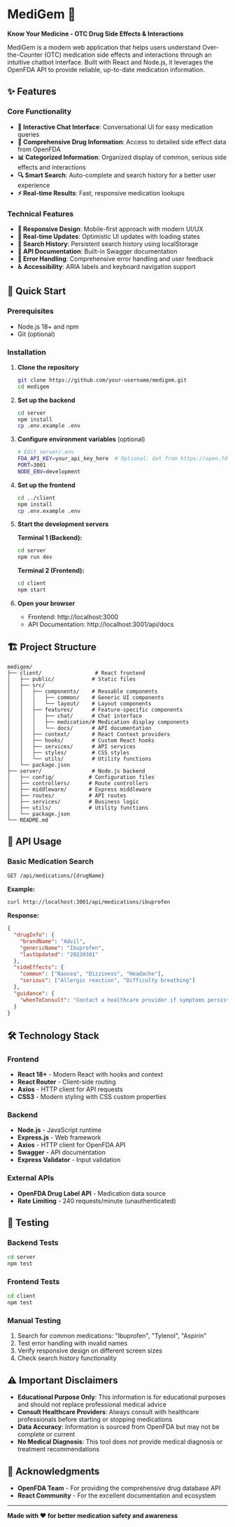 # MediGem 💊

**Know Your Medicine - OTC Drug Side Effects & Interactions**

MediGem is a modern web application that helps users understand Over-the-Counter (OTC) medication side effects and interactions through an intuitive chatbot interface. Built with React and Node.js, it leverages the OpenFDA API to provide reliable, up-to-date medication information.

## ✨ Features

### Core Functionality
- **🤖 Interactive Chat Interface**: Conversational UI for easy medication queries
- **💊 Comprehensive Drug Information**: Access to detailed side effect data from OpenFDA
- **📊 Categorized Information**: Organized display of common, serious side effects and interactions
- **🔍 Smart Search**: Auto-complete and search history for a better user experience
- **⚡ Real-time Results**: Fast, responsive medication lookups

### Technical Features
- **📱 Responsive Design**: Mobile-first approach with modern UI/UX
- **🔄 Real-time Updates**: Optimistic UI updates with loading states
- **💾 Search History**: Persistent search history using localStorage
- **📖 API Documentation**: Built-in Swagger documentation
- **🔧 Error Handling**: Comprehensive error handling and user feedback
- **♿ Accessibility**: ARIA labels and keyboard navigation support

## 🚀 Quick Start

### Prerequisites
- Node.js 18+ and npm
- Git (optional)

### Installation

1. **Clone the repository**
   ```bash
   git clone https://github.com/your-username/medigem.git
   cd medigem
   ```

2. **Set up the backend**
   ```bash
   cd server
   npm install
   cp .env.example .env
   ```

3. **Configure environment variables** (optional)
   ```bash
   # Edit server/.env
   FDA_API_KEY=your_api_key_here  # Optional: Get from https://open.fda.gov/apis/authentication/
   PORT=3001
   NODE_ENV=development
   ```

4. **Set up the frontend**
   ```bash
   cd ../client
   npm install
   cp .env.example .env
   ```

5. **Start the development servers**

   **Terminal 1 (Backend):**
   ```bash
   cd server
   npm run dev
   ```

   **Terminal 2 (Frontend):**
   ```bash
   cd client
   npm start
   ```

6. **Open your browser**
   - Frontend: http://localhost:3000
   - API Documentation: http://localhost:3001/api/docs

## 🏗️ Project Structure

```
medigem/
├── client/                 # React frontend
│   ├── public/            # Static files
│   ├── src/
│   │   ├── components/    # Reusable components
│   │   │   ├── common/    # Generic UI components
│   │   │   └── layout/    # Layout components
│   │   ├── features/      # Feature-specific components
│   │   │   ├── chat/      # Chat interface
│   │   │   ├── medication/# Medication display components
│   │   │   └── docs/      # API documentation
│   │   ├── context/       # React Context providers
│   │   ├── hooks/         # Custom React hooks
│   │   ├── services/      # API services
│   │   ├── styles/        # CSS styles
│   │   └── utils/         # Utility functions
│   └── package.json
├── server/                # Node.js backend
│   ├── config/           # Configuration files
│   ├── controllers/      # Route controllers
│   ├── middleware/       # Express middleware
│   ├── routes/           # API routes
│   ├── services/         # Business logic
│   ├── utils/            # Utility functions
│   └── package.json
└── README.md
```

## 🔌 API Usage

### Basic Medication Search
```bash
GET /api/medications/{drugName}
```

**Example:**
```bash
curl http://localhost:3001/api/medications/ibuprofen
```

**Response:**
```json
{
  "drugInfo": {
    "brandName": "Advil",
    "genericName": "Ibuprofen",
    "lastUpdated": "20220301"
  },
  "sideEffects": {
    "common": ["Nausea", "Dizziness", "Headache"],
    "serious": ["Allergic reaction", "Difficulty breathing"]
  },
  "guidance": {
    "whenToConsult": "Contact a healthcare provider if symptoms persist..."
  }
}
```

## 🛠️ Technology Stack

### Frontend
- **React 18+** - Modern React with hooks and context
- **React Router** - Client-side routing
- **Axios** - HTTP client for API requests
- **CSS3** - Modern styling with CSS custom properties

### Backend
- **Node.js** - JavaScript runtime
- **Express.js** - Web framework
- **Axios** - HTTP client for OpenFDA API
- **Swagger** - API documentation
- **Express Validator** - Input validation

### External APIs
- **OpenFDA Drug Label API** - Medication data source
- **Rate Limiting** - 240 requests/minute (unauthenticated)

## 🧪 Testing

### Backend Tests
```bash
cd server
npm test
```

### Frontend Tests
```bash
cd client
npm test
```

### Manual Testing
1. Search for common medications: "Ibuprofen", "Tylenol", "Aspirin"
2. Test error handling with invalid names
3. Verify responsive design on different screen sizes
4. Check search history functionality

## ⚠️ Important Disclaimers

- **Educational Purpose Only**: This information is for educational purposes and should not replace professional medical advice
- **Consult Healthcare Providers**: Always consult with healthcare professionals before starting or stopping medications
- **Data Accuracy**: Information is sourced from OpenFDA but may not be complete or current
- **No Medical Diagnosis**: This tool does not provide medical diagnosis or treatment recommendations


## 🙏 Acknowledgments

- **OpenFDA Team** - For providing the comprehensive drug database API
- **React Community** - For the excellent documentation and ecosystem

---

**Made with ❤️ for better medication safety and awareness**
